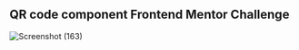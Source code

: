 ## QR code component Frontend Mentor Challenge 

![Screenshot (163)](https://github.com/cjpanda/QR-code-component-/assets/107156444/1b9bfc74-2d2d-4b62-ad2c-616bb6498a69)
